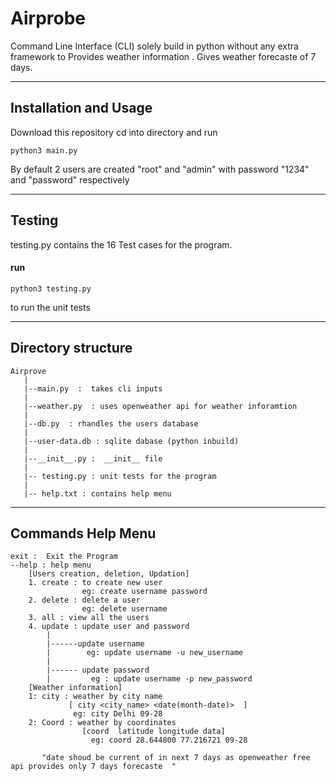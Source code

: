 # Airprobe

Command Line Interface (CLI) solely build in python without any extra framework to Provides weather information .
Gives weather forecaste of 7 days.


---------
## Installation and Usage
Download this repository  cd into directory and run

```
python3 main.py 
```

By default 2 users are created "root" and "admin" with password "1234" and "password" respectively 

--------


## Testing 

  testing.py contains the  16 Test cases for the program.
  #### run
  ```
  python3 testing.py
  ```
  
  to run the unit tests

----
## Directory structure
 ```
Airprove
    |
    |--main.py  :  takes cli inputs
    |
    |--weather.py  : uses openweather api for weather inforamtion
    |
    |--db.py  : rhandles the users database
    |
    |--user-data.db : sqlite dabase (python inbuild)
    |
    |--__init__.py :  __init__ file
    |
    |-- testing.py : unit tests for the program
    |
    |-- help.txt : contains help menu
```
------
## Commands Help Menu

```
exit :  Exit the Program
--help : help menu
    [Users creation, deletion, Updation]
    1. create : to create new user 
                eg: create username password
    2. delete : delete a user
                eg: delete username
    3. all : view all the users 
    4. update : update user and password
        |
        |------update username
        |        eg: update username -u new_username
        | 
        |------ update password
        |         eg : update username -p new_password
    [Weather information]
    1: city : weather by city name
             [ city <city_name> <date(month-date)>  ]
              eg: city Delhi 09-28  
    2: Coord : weather by coordinates
                [coord  latitude longitude data]
                  eg: coord 28.644800 77.216721 09-28
                  
       "date shoud be current of in next 7 days as openweather free api provides only 7 days forecaste  "
```

